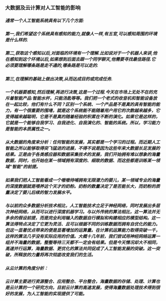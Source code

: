 ### 大数据及云计算对人工智能的影响
#####  通常一个人工智能系统具有以下几个方面:
##### 第一,我们希望这个系统具有感知的能力,就像人一样,有五官,可以感知周围的环境是什么样的.
##### 第二,获取这个感知以后,对面临的环境有一个理解.比如说对于一个机器人来讲,他在感知到这个环境以后,如果想到后面去跟一个同学聊天,他需要寻找最佳路径.它必须要理解哪条路是走不通的,哪条路是可以走的.
#####  第三,在理解的基础上做出决策,从而达成目的或完成任务.
##### 一个机器要感知,然后理解,再进行决策,这是一个过程.今天在市场上无处不在的充斥着智能产品:智能水杯，只能汤匙等等。我们把一个老式的收音机和智能设备放在一起比较，他们有什么不同？区别一个系统、一个产品是不是真的具有智能的能力，有一个很重要的围堵，就是这个系统能不能随着用户用它的次数越来越多，它变得越来越聪明，它是不是真的随着经验的积累在不断的演化。如果它是这样的，它就是一个能够自我学习、自我进化、自我演化的、智能的系统。所以，学习能力是智能的本质属性之一。
##### 从大数据的角度来分析：任何智能的发展，其实都是一个学习的过程。而近期人工智能之所以能够取得突飞猛进的进展，不得不说是因为这些年来大数据长足发展的结果。正是由于各类感应器和数据采集技术的发展，我们开始拥有难以想象的海量数据，同时，也开始在某一领域拥有深度的、细致的数据、而这些都是训练某一领域“智能”的前提。
##### 如果我们把人工智能看成一个嗷嗷待哺拥有无限潜力的婴儿，某一领域专业的海量的深度数据就是喂养这个天才的奶粉。奶粉的数量决定了是否能长大，而奶粉的质量决定了婴儿后续的智力发展水平。
##### 与以前的众多数据分析技术相比，人工智能技术立足于神经网络，同时发展出多层次神经网络，从而可以进行深度机器学习。与以外传统的算法相比，这一算法并无多余的假设前提，而是完全利用输入的数据自行模拟和构建相应的模型结构。这一算法得特点决定了它更为灵活、且可以根据不同的训练数据而拥有自优化的能力。但这一显著优点带来的便是显著增加的运算量。在计算机运算能力取得突破一千，这样的算法几乎没有实际应用的价值。大概十几年前，我们尝试用神经网络运算一组并不海量的数据，整整等待三天都不一定会有结果。但是今天情况却大不相同，高速并行运算，海量数据、更优化的算法共同促成了人工智能发展的突破。这一突破，所释放的力量将再次彻底改变我们的生活。
##### 从云计算的角度分析：
##### 云计算主要进行资源整合、应用整合、平台整合，海量数据的存储、处理、计算也是云计算的一个研究方向，目前云计算的高速发展，使得海量数据处理技术得到很好的发展，为人工智能的实现提供了可能。